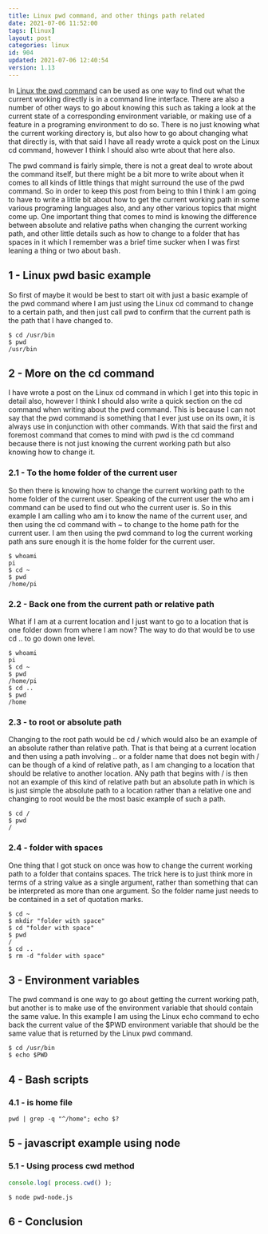 ```yaml
---
title: Linux pwd command, and other things path related
date: 2021-07-06 11:52:00
tags: [linux]
layout: post
categories: linux
id: 904
updated: 2021-07-06 12:40:54
version: 1.13
---
```


In [Linux the pwd command](https://man7.org/linux/man-pages/man1/pwd.1.html) can be used as one way to find out what the current working directly is in a command line interface. There are also a number of other ways to go about knowing this such as taking a look at the current state of a corresponding environment variable, or making use of a feature in a programing environment to do so. There is no just knowing what the current working directory is, but also how to go about changing what that directly is, with that said I have all ready wrote a quick post on the Linux cd command, however I think I should also wrte about that here also. 

The pwd command is fairly simple, there is not a great deal to wrote about the command itself, but there might be a bit more to write about when it comes to all kinds of little things that might surround the use of the pwd command. So in order to keep this post from being to thin I think I am going to have to write a little bit about how to get the current working path in some various programing languages also, and any other various topics that might come up. One important thing that comes to mind is knowing the difference between absolute and relative paths when changing the current working path, and other little details such as how to change to a folder that has spaces in it which I remember was a brief time sucker when I was first leaning a thing or two about bash.


<!-- more -->

## 1 - Linux pwd basic example

So first of maybe it would be best to start oit with just a basic example of the pwd command where I am just using the Linux cd command to change to a certain path, and then just call pwd to confirm that the current path is the path that I have changed to.


```
$ cd /usr/bin
$ pwd
/usr/bin
```

## 2 - More on the cd command

I have wrote a post on the Linux cd command in which I get into this topic in detail also, however I think I should also write a quick section on the cd command when writing about the pwd command. This is because I can not say that the pwd command is something that I ever just use on its own, it is always use in conjunction with other commands. With that said the first and foremost command that comes to mind with pwd is the cd command because there is not just knowing the current working path but also knowing how to change it.

### 2.1 - To the home folder of the current user

So then there is knowing how to change the current working path to the home folder of the current user. Speaking of the current user the who am i command can be used to find out who the current user is. So in this example I am calling who am i to know the name of the current user, and then using the cd command with \~ to change to the home path for the current user. I am then using the pwd command to log the current working path ans sure enough it is the home folder for the current user.

```
$ whoami
pi
$ cd ~
$ pwd
/home/pi
```

### 2.2 - Back one from the current path or relative path

What if I am at a current location and I just want to go to a location that is one folder down from where I am now? The way to do that would be to use cd .. to go down one level.

```
$ whoami
pi
$ cd ~
$ pwd
/home/pi
$ cd ..
$ pwd
/home
```


### 2.3 - to root or absolute path

Changing to the root path would be cd \/ which would also be an example of an absolute rather than relative path. That is that being at a current location and then using a path involving .. or a folder name that does not begin with \/ can be though of a kind of relative path, as I am changing to a location that should be relative to another location. ANy path  that begins with \/ is then not an example of this kind of relative path but an absolute path in which is is just simple the absolute path to a location rather than a relative one and changing to root would be the most basic example of such a path.

```
$ cd /
$ pwd
/
```

### 2.4 - folder with spaces

One thing that I got stuck on once was how to change the current working path to a folder that contains spaces. The trick here is to just think more in terms of a string value as a single argument, rather than something that can be interpreted as more than one argument. So the folder name just needs to be contained in a set of quotation marks.

```
$ cd ~
$ mkdir "folder with space"
$ cd "folder with space"
$ pwd
/
$ cd ..
$ rm -d "folder with space"
```

## 3 - Environment variables

The pwd command is one way to go about getting the current working path, but another is to make use of the environment variable that should contain the same value. In this example I am using the Linux echo command to echo back the current value of the $PWD environment variable that should be the same value that is returned by the Linux pwd command.

```
$ cd /usr/bin
$ echo $PWD
```

## 4 - Bash scripts

### 4.1 - is home file

```
pwd | grep -q "^/home"; echo $?
```

## 5 - javascript example using node

### 5.1 - Using process cwd method

```js
console.log( process.cwd() );
```

```
$ node pwd-node.js
```

## 6 - Conclusion

